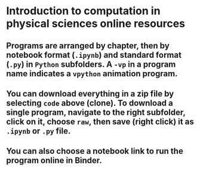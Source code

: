 # Introduction to computation in physical sciences online resources
## Programs are arranged by chapter, then by notebook format (`.ipynb`) and standard format (`.py`) in `Python` subfolders. A `-vp` in a program name indicates a `vpython` animation program.
## You can download everything in a zip file by selecting `code` above (clone). To download a single program, navigate to the right subfolder, click on it, choose `raw`, then save (right click) it as  `.ipynb` or `.py` file.
## You can also choose a notebook link to run the program online in Binder. 
